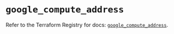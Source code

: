 # `google_compute_address`

Refer to the Terraform Registry for docs: [`google_compute_address`](https://registry.terraform.io/providers/hashicorp/google-beta/5.23.0/docs/resources/google_compute_address).
